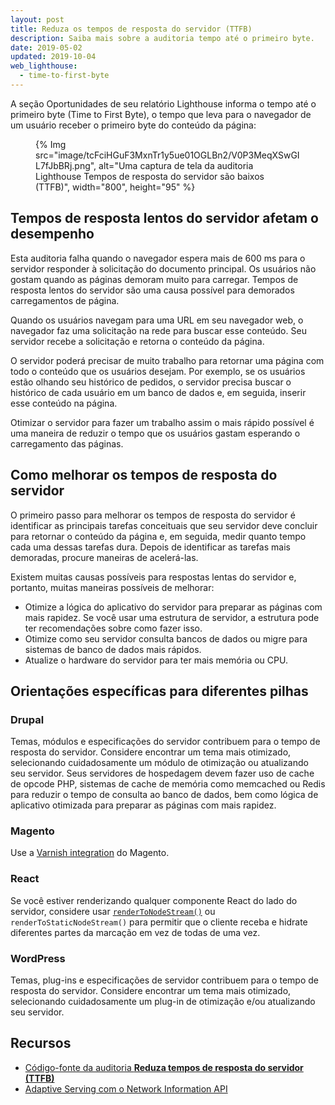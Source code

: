 ```yaml
---
layout: post
title: Reduza os tempos de resposta do servidor (TTFB)
description: Saiba mais sobre a auditoria tempo até o primeiro byte.
date: 2019-05-02
updated: 2019-10-04
web_lighthouse:
  - time-to-first-byte
---
```


A seção Oportunidades de seu relatório Lighthouse informa o tempo até o primeiro byte (Time to First Byte), o tempo que leva para o navegador de um usuário receber o primeiro byte do conteúdo da página:

<figure>   {% Img src="image/tcFciHGuF3MxnTr1y5ue01OGLBn2/V0P3MeqXSwGIL7fJbBRj.png", alt="Uma captura de tela da auditoria Lighthouse Tempos de resposta do servidor são baixos (TTFB)", width="800", height="95" %}</figure>

## Tempos de resposta lentos do servidor afetam o desempenho

Esta auditoria falha quando o navegador espera mais de 600 ms para o servidor responder à solicitação do documento principal. Os usuários não gostam quando as páginas demoram muito para carregar. Tempos de resposta lentos do servidor são uma causa possível para demorados carregamentos de página.

Quando os usuários navegam para uma URL em seu navegador web, o navegador faz uma solicitação na rede para buscar esse conteúdo. Seu servidor recebe a solicitação e retorna o conteúdo da página.

O servidor poderá precisar de muito trabalho para retornar uma página com todo o conteúdo que os usuários desejam. Por exemplo, se os usuários estão olhando seu histórico de pedidos, o servidor precisa buscar o histórico de cada usuário em um banco de dados e, em seguida, inserir esse conteúdo na página.

Otimizar o servidor para fazer um trabalho assim o mais rápido possível é uma maneira de reduzir o tempo que os usuários gastam esperando o carregamento das páginas.

## Como melhorar os tempos de resposta do servidor

O primeiro passo para melhorar os tempos de resposta do servidor é identificar as principais tarefas conceituais que seu servidor deve concluir para retornar o conteúdo da página e, em seguida, medir quanto tempo cada uma dessas tarefas dura. Depois de identificar as tarefas mais demoradas, procure maneiras de acelerá-las.

Existem muitas causas possíveis para respostas lentas do servidor e, portanto, muitas maneiras possíveis de melhorar:

- Otimize a lógica do aplicativo do servidor para preparar as páginas com mais rapidez. Se você usar uma estrutura de servidor, a estrutura pode ter recomendações sobre como fazer isso.
- Otimize como seu servidor consulta bancos de dados ou migre para sistemas de banco de dados mais rápidos.
- Atualize o hardware do servidor para ter mais memória ou CPU.

## Orientações específicas para diferentes pilhas

### Drupal

Temas, módulos e especificações do servidor contribuem para o tempo de resposta do servidor. Considere encontrar um tema mais otimizado, selecionando cuidadosamente um módulo de otimização ou atualizando seu servidor. Seus servidores de hospedagem devem fazer uso de cache de opcode PHP, sistemas de cache de memória como memcached ou Redis para reduzir o tempo de consulta ao banco de dados, bem como lógica de aplicativo otimizada para preparar as páginas com mais rapidez.

### Magento

Use a [Varnish integration](https://devdocs.magento.com/guides/v2.3/config-guide/varnish/config-varnish.html) do Magento.

### React

Se você estiver renderizando qualquer componente React do lado do servidor, considere usar [`renderToNodeStream()`](https://reactjs.org/docs/react-dom-server.html#rendertonodestream) ou `renderToStaticNodeStream()` para permitir que o cliente receba e hidrate diferentes partes da marcação em vez de todas de uma vez.

### WordPress

Temas, plug-ins e especificações de servidor contribuem para o tempo de resposta do servidor. Considere encontrar um tema mais otimizado, selecionando cuidadosamente um plug-in de otimização e/ou atualizando seu servidor.

## Recursos

- [Código-fonte da auditoria **Reduza tempos de resposta do servidor (TTFB)**](https://github.com/GoogleChrome/lighthouse/blob/master/lighthouse-core/audits/server-response-time.js)
- [Adaptive Serving com o Network Information API](/adaptive-serving-based-on-network-quality)
